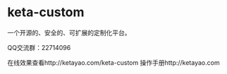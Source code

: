 keta-custom
===========

一个开源的、安全的、可扩展的定制化平台。

QQ交流群：22714096

在线效果查看http://ketayao.com/keta-custom
操作手册http://ketayao.com
